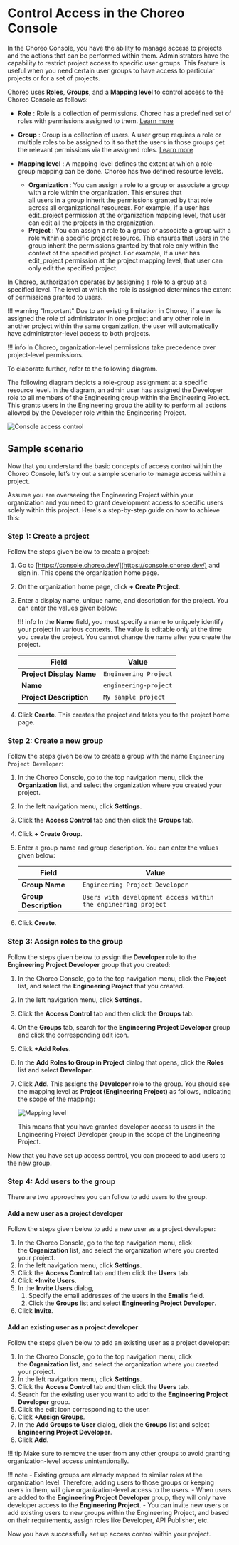 # Control Access in the Choreo Console

In the Choreo Console, you have the ability to manage access to projects and the actions that can be performed within them. Administrators have the capability to restrict project access to specific user groups. This feature is useful when you need certain user groups to have access to particular projects or for a set of projects.

Choreo uses **Roles**, **Groups**, and a **Mapping level** to control access to the Choreo Console as follows: 

- **Role** : Role is a collection of permissions. Choreo has a predefined set of roles with permissions assigned to them. [Learn more](../choreo-concepts/organization.md#roles)
- **Group** : Group is a collection of users. A user group requires a role or multiple roles to be assigned to it so that the users in those groups get the relevant permissions via the assigned roles. [Learn more](../choreo-concepts/organization.md#groups)

- **Mapping level** : A mapping level defines the extent at which a role-group mapping can be done. Choreo has two defined resource levels.
    - **Organization** : You can assign a role to a group or associate a group with a role within the organization. This ensures that    
                         all users in a group inherit the permissions granted by that role across all organizational resources.
                         For example, if a user has edit_project permission at the organization mapping level, that user can edit all the projects in the organization.
    - **Project** : You can assign a role to a group or associate a group with a role within a specific project resource. This ensures 
                    that users in the group inherit the permissions granted by that role only within the context of the specified project.
                    For example, If a user has edit_project permission at the project mapping level, that user can only edit the specified project.


In Choreo, authorization operates by assigning a role to a group at a specified level. The level at which the role is assigned determines the extent of permissions granted to users.

!!! warning "Important"
     Due to an existing limitation in Choreo, if a user is assigned the role of administrator in one project and any other role in another project within the same organization, the user will automatically have administrator-level access to both projects.

!!! info
    In Choreo, organization-level permissions take precedence over project-level permissions.

To elaborate further, refer to the following diagram. 

The following diagram depicts a role-group assignment at a specific resource level. In the diagram, an admin user has assigned the Developer role to all members of the Engineering group within the Engineering Project. This grants users in the Engineering group the ability to perform all actions allowed by the Developer role within the Engineering Project.

![Console access control](../assets/img/administer/access-control-to-console.png)

## Sample scenario

Now that you understand the basic concepts of access control within the Choreo Console, let’s try out a sample scenario to manage access within a project. 

Assume you are overseeing the Engineering Project within your organization and you need to grant development access to specific users solely within this project. Here's a step-by-step guide on how to achieve this:

### Step 1: Create a project

Follow the steps given below to create a project:

1. Go to [https://console.choreo.dev/](https://console.choreo.dev/) and sign in. This opens the organization home page.
2. On the organization home page, click **+ Create Project**.
3. Enter a display name, unique name, and description for the project. You can enter the values given below:
    
    !!! info
         In the **Name** field, you must specify a name to uniquely identify your project in various contexts. The value is editable only at the time you create the project. You cannot change the name after you create the project.

    | **Field**                | **Value**                          |
    |--------------------------|------------------------------------|
    | **Project Display Name** | `Engineering Project`              |
    | **Name**                 | `engineering-project`              |
    | **Project Description**  | `My sample project`                |

4. Click **Create**. This creates the project and takes you to the project home page.

### Step 2: Create a new group

Follow the steps given below to create a group with the name `Engineering Project Developer`:

1. In the Choreo Console, go to the top navigation menu, click the **Organization** list, and select the organization where you created your project.
2. In the left navigation menu, click **Settings**.
3. Click the **Access Control** tab and then click the **Groups** tab.
4. Click **+ Create Group**.
5. Enter a group name and group description. You can enter the values given below:

    | **Field**                | **Value**                          |
    |--------------------------|------------------------------------|
    | **Group Name**           | `Engineering Project Developer`    |
    | **Group Description**    | `Users with development access within the engineering project`|

6. Click **Create**.

### Step 3: Assign roles to the group

Follow the steps given below to assign the **Developer** role to the **Engineering Project Developer** group that you created:

1. In the Choreo Console, go to the top navigation menu, click the **Project** list, and select the **Engineering Project** that you created.
2. In the left navigation menu, click **Settings**.
3. Click the **Access Control** tab and then click the **Groups** tab.
4. On the **Groups** tab, search for the **Engineering Project Developer** group and click the corresponding edit icon.
5. Click **+Add Roles**. 
6. In the **Add Roles to Group in Project** dialog that opens, click the **Roles** list and select **Developer**.
7. Click **Add**. This assigns the **Developer** role to the group. You should see the mapping level as **Project (Engineering Project)** as follows, indicating the scope of the mapping:

    ![Mapping level](../assets/img/administer/mapping-level.png)

   This means that you have granted developer access to users in the Engineering Project Developer group in the scope of the Engineering Project. 

Now that you have set up access control, you can proceed to add users to the new group.

### Step 4: Add users to the group

There are two approaches you can follow to add users to the group.

#### Add a new user as a project developer 

Follow the steps given below to add a new user as a project developer:

1. In the Choreo Console, go to the top navigation menu, click the **Organization** list, and select the organization where you created your project.
2. In the left navigation menu, click **Settings**.
3. Click the **Access Control** tab and then click the **Users** tab.
4. Click **+Invite Users**.
5. In the **Invite Users** dialog,
   1. Specify the email addresses of the users in the **Emails** field.
   2. Click the **Groups** list and select **Engineering Project Developer**.
6. Click **Invite**.

#### Add an existing user as a project developer 

Follow the steps given below to add an existing user as a project developer:

1. In the Choreo Console, go to the top navigation menu, click the **Organization** list, and select the organization where you created your project.
2. In the left navigation menu, click **Settings**.
3. Click the **Access Control** tab and then click the **Users** tab.
4. Search for the existing user you want to add to the **Engineering Project Developer** group.
5. Click the edit icon corresponding to the user.
6. Click **+Assign Groups**.
7. In the **Add Groups to User** dialog, click the **Groups** list and select **Engineering Project Developer**.
8. Click **Add**.

!!! tip
     Make sure to remove the user from any other groups to avoid granting organization-level access unintentionally.


!!! note
     - Existing groups are already mapped to similar roles at the organization level. Therefore, adding users to those groups or keeping users in them, will give organization-level access to the users.
     - When users are added to the **Engineering Project Developer** group, they will only have developer access to the **Engineering Project**.
     - You can invite new users or add existing users to new groups within the Engineering Project, and based on their requirements, assign roles like Developer, API Publisher, etc.

Now you have successfully set up access control within your project.
